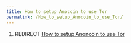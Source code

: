 ```yaml
---
title: How to setup Anocoin to use Tor
permalink: /How_to_setup_Anocoin_to_use_Tor/
---
```


1.  REDIRECT [How to setup Anoncoin to use Tor](/How_to_setup_Anoncoin_to_use_Tor "wikilink")
